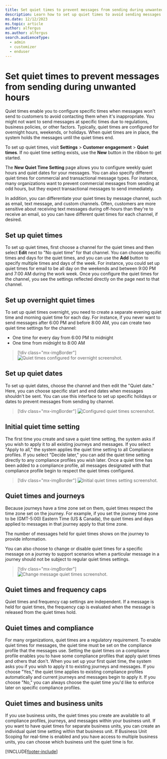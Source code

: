 ```yaml
---
title: Set quiet times to prevent messages from sending during unwanted hours
description: Learn how to set up quiet times to avoid sending messages during unwanted times.
ms.date: 12/12/2023
ms.topic: article
author: alfergus
ms.author: alfergus
search.audienceType: 
  - admin
  - customizer
  - enduser
---
```


# Set quiet times to prevent messages from sending during unwanted hours


Quiet times enable you to configure specific times when messages won't send to customers to avoid contacting them when it's inappropriate. You might not want to send messages at specific times due to regulations, business policies, or other factors. Typically, quiet times are configured for overnight hours, weekends, or holidays. When quiet times are in place, the system holds the messages until the quiet times end.

To set up quiet times, visit **Settings** > **Customer engagement** > **Quiet times**. If no quiet time setting exists, use the **New** button in the ribbon to get started.

The **New Quiet Time Setting** page allows you to configure weekly quiet hours and quiet dates for your messages. You can also specify different quiet times for commercial and transactional message types. For instance, many organizations want to prevent commercial messages from sending at odd hours, but they expect transactional messages to send immediately.

In addition, you can differentiate your quiet times by message channel, such as email, text message, and custom channels. Often, customers are more sensitive about receiving text messages during off-hours than they're to receive an email, so you can have different quiet times for each channel, if desired.

## Set up quiet times

To set up quiet times, first choose a channel for the quiet times and then select **Edit** next to "No quiet time" for that channel. You can choose specific times and days for the quiet times, and you can use the **Add** button to specify multiple times and days of the week. For instance, you could set up quiet times for email to be all day on the weekends and between 9:00 PM and 7:00 AM during the work week. Once you configure the quiet times for the channel, you see the settings reflected directly on the page next to that channel.

## Set up overnight quiet times

To set up quiet times overnight, you need to create a separate evening quiet time and morning quiet time for each day. For instance, if you never want to send messages after 6:00 PM and before 8:00 AM, you can create two quiet time settings for the channel:

- One time for every day from 6:00 PM to midnight
- One time from midnight to 8:00 AM

> [!div class="mx-imgBorder"]
> ![Quiet times configured for overnight screenshot.](media/real-time-marketing-quiet-times-overnight.png "Quiet times configured for overnight screenshot")

## Set up quiet dates

To set up quiet dates, choose the channel and then edit the "Quiet date." Here, you can choose specific start and end dates when messages shouldn't be sent. You can use this interface to set up specific holidays or dates to prevent messages from sending by channel.

> [!div class="mx-imgBorder"]
> ![Configured quiet times screenshot.](media/real-time-marketing-quiet-times-configured.png "Configured quiet times screenshot")

## Initial quiet time setting

The first time you create and save a quiet time setting, the system asks if you wish to apply it to all existing journeys and messages. If you select "Apply to all," the system applies the quiet time setting to all Compliance profiles. If you select "Decide later," you can add the quiet time setting directly to any compliance profiles you wish later. Once a quiet time has been added to a compliance profile, all messages designated with that compliance profile begin to respect the quiet times configured.

> [!div class="mx-imgBorder"]
> ![Initial quiet times setting screenshot.](media/real-time-marketing-quiet-times-initial-save.png "Initial quiet times setting screenshot")

## Quiet times and journeys

Because journeys have a time zone set on them, quiet times respect the time zone set on the journey. For example, if you set the journey time zone to be (GMT-5:00) Eastern Time (US & Canada), the quiet times and days applied to messages in that journey apply to that time zone.

The number of messages held for quiet times shows on the journey to provide information.

You can also choose to change or disable quiet times for a specific message on a journey to support scenarios when a particular message in a journey should not be subject to regular quiet times settings.

> [!div class="mx-imgBorder"]
> ![Change message quiet times screenshot.](media/real-time-marketing-quiet-times-change-quiet-times.png "Change message quiet times screenshot")

## Quiet times and frequency caps

Quiet times and frequency cap settings are independent. If a message is held for quiet times, the frequency cap is evaluated when the message is released from the quiet times hold.

## Quiet times and compliance

For many organizations, quiet times are a regulatory requirement. To enable quiet times for messages, the quiet time must be set on the compliance profile that the messages use. Setting the quiet times on a compliance profile enables you to have some compliance profiles that apply quiet times and others that don't. When you set up your first quiet time, the system asks you if you wish to apply it to existing journeys and messages. If you choose "Yes," the quiet time applies to existing compliance profiles automatically and current journeys and messages begin to apply it. If you choose "No," you can always choose the quiet time you'd like to enforce later on specific compliance profiles.

## Quiet times and business units

If you use business units, the quiet times you create are available to all compliance profiles, journeys, and messages within your business unit. If you want to have quiet times for separate business units, you can create an individual quiet time setting within that business unit. If Business Unit Scoping for real-time is enabled and you have access to multiple business units, you can choose which business unit the quiet time is for.

[!INCLUDE[footer-include](./includes/footer-banner.md)]